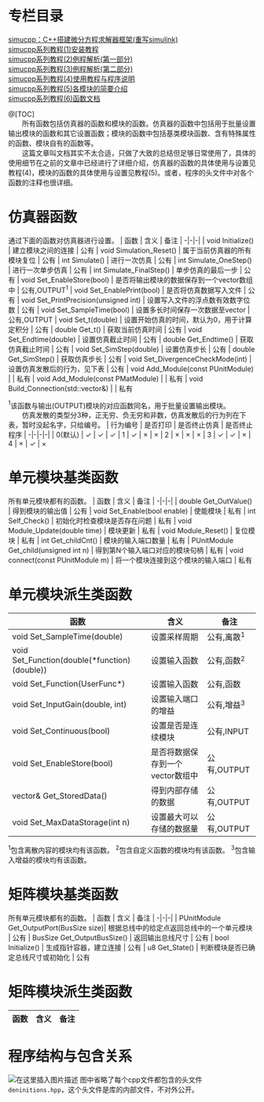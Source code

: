 ﻿# 专栏目录
[simucpp：C++搭建微分方程求解器框架(重写simulink)](https://blog.csdn.net/qq_34288751/article/details/117740605)  
[simucpp系列教程(1)安装教程](https://blog.csdn.net/qq_34288751/article/details/121111051)  
[simucpp系列教程(2)例程解析(第一部分)](https://blog.csdn.net/qq_34288751/article/details/121112003)  
[simucpp系列教程(3)例程解析(第二部分)](https://blog.csdn.net/qq_34288751/article/details/122155363)  
[simucpp系列教程(4)使用教程与程序说明](https://blog.csdn.net/qq_34288751/article/details/122285634)  
[simucpp系列教程(5)各模块的简要介绍](https://blog.csdn.net/qq_34288751/article/details/122724035)  
[simucpp系列教程(6)函数文档](https://blog.csdn.net/qq_34288751/article/details/123325005)  

@[TOC]  
&emsp;&emsp;所有函数包括仿真器的函数和模块的函数。仿真器的函数中包括用于批量设置输出模块的函数和其它设置函数；模块的函数中包括基类模块函数、含有特殊属性的函数、模块自有的函数等。  
&emsp;&emsp;这篇文章叫文档其实不太合适，只做了大致的总结但足够日常使用了，具体的使用细节在之前的文章中已经进行了详细介绍，仿真器的函数的具体使用与设置见教程(4)，模块的函数的具体使用与设置见教程(5)。或者，程序的头文件中对各个函数的注释也很详细。
&emsp;&emsp;

# 仿真器函数
通过下面的函数对仿真器进行设置。
| 函数 | 含义 | 备注
| -|-|-|
| void Initialize() | 建立模块之间的连接 | 公有
| void Simulation_Reset() | 属于当前仿真器的所有模块复位 | 公有
| int Simulate() | 进行一次仿真 | 公有
| int Simulate_OneStep() | 进行一次单步仿真 | 公有
| int Simulate_FinalStep() | 单步仿真的最后一步 | 公有
| void Set_EnableStore(bool) | 是否将输出模块的数据保存到一个vector数组中 | 公有,OUTPUT$^1$
| void Set_EnablePrint(bool) | 是否将仿真数据写入文件 | 公有
| void Set_PrintPrecision(unsigned int) | 设置写入文件的浮点数有效数字位数 | 公有
| void Set_SampleTime(bool) | 设置多长时间保存一次数据至vector | 公有,OUTPUT
| void Set_t(double) | 设置开始仿真的时间，默认为0，用于计算定积分 | 公有
| double Get_t() | 获取当前仿真时间 | 公有
| void Set_Endtime(double) | 设置仿真截止时间 | 公有
| double Get_Endtime() | 获取仿真截止时间 | 公有
| void Set_SimStep(double) | 设置仿真步长 | 公有
| double Get_SimStep() | 获取仿真步长 | 公有
| void Set_DivergenceCheckMode(int) | 设置仿真发散后的行为，见下表 | 公有
| void Add_Module(const PUnitModule) |  | 私有
| void Add_Module(const PMatModule) |  | 私有
| void Build_Connection(std::vector<int>&) |  | 私有

$^1$该函数与输出(OUTPUT)模块的对应函数同名，用于批量设置输出模块。  
&emsp;&emsp;仿真发散的类型分3种，正无穷、负无穷和非数，仿真发散后的行为列在下表，暂时没起名字，只给编号。
| 行为编号 | 是否打印 | 是否终止仿真 | 是否终止程序
| -|-|-|-|
| 0(默认) | $\checkmark$ | $\checkmark$ | $\checkmark$
| 1 | $\checkmark$ | $\times$ | $\times$
| 2 | $\times$ | $\times$ | $\times$
| 3 | $\checkmark$ | $\checkmark$ | $\times$
| 4 | $\times$ | $\checkmark$ | $\times$

# 单元模块基类函数
所有单元模块都有的函数。
| 函数 | 含义 | 备注
| -|-|-|
| double Get_OutValue() | 得到模块的输出值 | 公有
| void Set_Enable(bool enable) | 使能模块 | 私有
| int Self_Check() | 初始化时检查模块是否存在问题 | 私有
| void Module_Update(double time) | 模块更新 | 私有
| void Module_Reset() | 复位模块 | 私有
| int Get_childCnt() | 模块的输入端口数量 | 私有
| PUnitModule Get_child(unsigned int n) | 得到第N个输入端口对应的模块句柄 | 私有
| void connect(const PUnitModule m) | 将一个模块连接到这个模块的输入端口 | 私有

# 单元模块派生类函数
| 函数 | 含义 | 备注
| -|-|-|
| void Set_SampleTime(double) | 设置采样周期 | 公有,离散$^1$
| void Set_Function(double(*function)(double)) | 设置输入函数 | 公有,函数$^2$
| void Set_Function(UserFunc*) | 设置输入函数 | 公有,函数
| void Set_InputGain(double, int) | 设置输入端口的增益 | 公有,增益$^3$
| void Set_Continuous(bool) | 设置是否是连续模块 | 公有,INPUT
| void Set_EnableStore(bool) | 是否将数据保存到一个vector数组中 | 公有,OUTPUT
| vector<double>& Get_StoredData() | 得到内部存储的数据 | 公有,OUTPUT
| void Set_MaxDataStorage(int n) | 设置最大可以存储的数据量 | 公有,OUTPUT

$^1$包含离散内容的模块均有该函数。
$^2$包含自定义函数的模块均有该函数。
$^3$包含输入增益的模块均有该函数。

# 矩阵模块基类函数
所有单元模块都有的函数。
| 函数 | 含义 | 备注
| -|-|-|
| PUnitModule Get_OutputPort(BusSize size)| 根据总线中的给定点返回总线中的一个单元模块 | 公有
| BusSize Get_OutputBusSize() | 返回输出总线尺寸 | 公有
| bool Initialize() | 生成指针容器，建立连接 | 公有
| u8 Get_State() | 判断模块是否已确定总线尺寸或初始化 | 公有

# 矩阵模块派生类函数
| 函数 | 含义 | 备注
| -|-|-|

# 程序结构与包含关系
![在这里插入图片描述](https://img-blog.csdnimg.cn/0850ff1ae5774ab4b0b49f9bf24de9c2.png)
图中省略了每个cpp文件都包含的头文件`deninitions.hpp`，这个头文件是库的内部文件，不对外公开。

